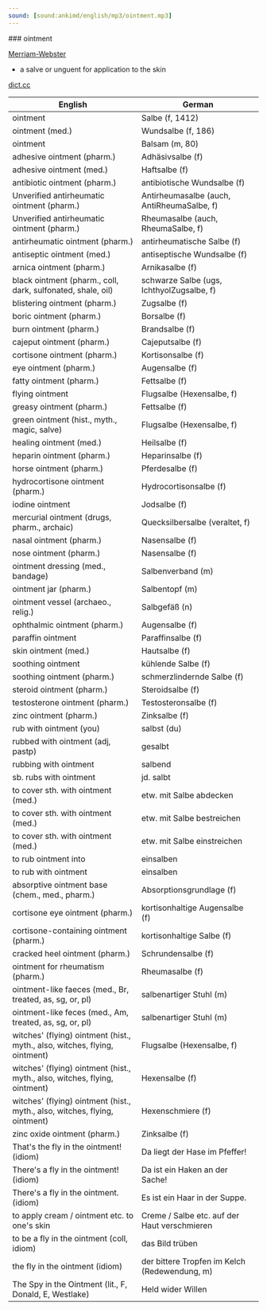 ```yaml
---
sound: [sound:ankimd/english/mp3/ointment.mp3]
---
```


\### ointment

[Merriam-Webster](https://www.merriam-webster.com/dictionary/ointment)

- a salve or unguent for application to the skin

[dict.cc](https://www.dict.cc/ointment)

| English        | German       |
| -------------- | ------------ |
| ointment | Salbe (f, 1412) |
| ointment (med.) | Wundsalbe (f, 186) |
| ointment | Balsam (m, 80) |
| adhesive ointment (pharm.) | Adhäsivsalbe (f) |
| adhesive ointment (med.) | Haftsalbe (f) |
| antibiotic ointment (pharm.) | antibiotische Wundsalbe (f) |
| Unverified antirheumatic ointment (pharm.) | Antirheumasalbe (auch, AntiRheumaSalbe, f) |
| Unverified antirheumatic ointment (pharm.) | Rheumasalbe (auch, RheumaSalbe, f) |
| antirheumatic ointment (pharm.) | antirheumatische Salbe (f) |
| antiseptic ointment (med.) | antiseptische Wundsalbe (f) |
| arnica ointment (pharm.) | Arnikasalbe (f) |
| black ointment (pharm., coll, dark, sulfonated, shale, oil) | schwarze Salbe (ugs, IchthyolZugsalbe, f) |
| blistering ointment (pharm.) | Zugsalbe (f) |
| boric ointment (pharm.) | Borsalbe (f) |
| burn ointment (pharm.) | Brandsalbe (f) |
| cajeput ointment (pharm.) | Cajeputsalbe (f) |
| cortisone ointment (pharm.) | Kortisonsalbe (f) |
| eye ointment (pharm.) | Augensalbe (f) |
| fatty ointment (pharm.) | Fettsalbe (f) |
| flying ointment | Flugsalbe (Hexensalbe, f) |
| greasy ointment (pharm.) | Fettsalbe (f) |
| green ointment (hist., myth., magic, salve) | Flugsalbe (Hexensalbe, f) |
| healing ointment (med.) | Heilsalbe (f) |
| heparin ointment (pharm.) | Heparinsalbe (f) |
| horse ointment (pharm.) | Pferdesalbe (f) |
| hydrocortisone ointment (pharm.) | Hydrocortisonsalbe (f) |
| iodine ointment | Jodsalbe (f) |
| mercurial ointment (drugs, pharm., archaic) | Quecksilbersalbe (veraltet, f) |
| nasal ointment (pharm.) | Nasensalbe (f) |
| nose ointment (pharm.) | Nasensalbe (f) |
| ointment dressing (med., bandage) | Salbenverband (m) |
| ointment jar (pharm.) | Salbentopf (m) |
| ointment vessel (archaeo., relig.) | Salbgefäß (n) |
| ophthalmic ointment (pharm.) | Augensalbe (f) |
| paraffin ointment | Paraffinsalbe (f) |
| skin ointment (med.) | Hautsalbe (f) |
| soothing ointment | kühlende Salbe (f) |
| soothing ointment (pharm.) | schmerzlindernde Salbe (f) |
| steroid ointment (pharm.) | Steroidsalbe (f) |
| testosterone ointment (pharm.) | Testosteronsalbe (f) |
| zinc ointment (pharm.) | Zinksalbe (f) |
| rub with ointment (you) | salbst (du) |
| rubbed with ointment (adj, pastp) | gesalbt |
| rubbing with ointment | salbend |
| sb. rubs with ointment | jd. salbt |
| to cover sth. with ointment (med.) | etw. mit Salbe abdecken |
| to cover sth. with ointment (med.) | etw. mit Salbe bestreichen |
| to cover sth. with ointment (med.) | etw. mit Salbe einstreichen |
| to rub ointment into | einsalben |
| to rub with ointment | einsalben |
| absorptive ointment base (chem., med., pharm.) | Absorptionsgrundlage (f) |
| cortisone eye ointment (pharm.) | kortisonhaltige Augensalbe (f) |
| cortisone-containing ointment (pharm.) | kortisonhaltige Salbe (f) |
| cracked heel ointment (pharm.) | Schrundensalbe (f) |
| ointment for rheumatism (pharm.) | Rheumasalbe (f) |
| ointment-like faeces (med., Br, treated, as, sg, or, pl) | salbenartiger Stuhl (m) |
| ointment-like feces (med., Am, treated, as, sg, or, pl) | salbenartiger Stuhl (m) |
| witches' (flying) ointment (hist., myth., also, witches, flying, ointment) | Flugsalbe (Hexensalbe, f) |
| witches' (flying) ointment (hist., myth., also, witches, flying, ointment) | Hexensalbe (f) |
| witches' (flying) ointment (hist., myth., also, witches, flying, ointment) | Hexenschmiere (f) |
| zinc oxide ointment (pharm.) | Zinksalbe (f) |
| That's the fly in the ointment! (idiom) | Da liegt der Hase im Pfeffer! |
| There's a fly in the ointment! (idiom) | Da ist ein Haken an der Sache! |
| There's a fly in the ointment. (idiom) | Es ist ein Haar in der Suppe. |
| to apply cream / ointment etc. to one's skin | Creme / Salbe etc. auf der Haut verschmieren |
| to be a fly in the ointment (coll, idiom) | das Bild trüben |
| the fly in the ointment (idiom) | der bittere Tropfen im Kelch (Redewendung, m) |
| The Spy in the Ointment (lit., F, Donald, E, Westlake) | Held wider Willen |
